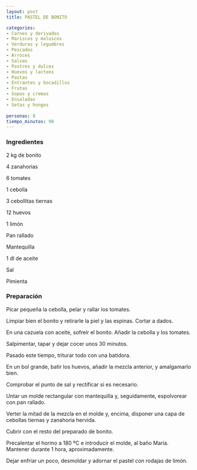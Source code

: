 ```yaml
---
layout: post
title: PASTEL DE BONITO

categories:
- Carnes y derivados
- Mariscos y moluscos
- Verduras y legumbres
- Pescados
- Arroces
- Salsas
- Postres y dulces
- Huevos y lacteos
- Pastas
- Entrantes y bocadillos
- Frutas
- Sopas y cremas
- Ensaladas
- Setas y hongos
 
personas: 8 
tiempo_minutos: 90 
---
```

<h3>Ingredientes</h3>
2 kg de bonito

4 zanahorias

6 tomates

1 cebolla

3 cebollitas tiernas

12 huevos

1 limón

Pan rallado

Mantequilla

1 dl de aceite

Sal

Pimienta

<h3>Preparación</h3>
Picar pequeña la cebolla, pelar y rallar los tomates.

Limpiar bien el bonito y retirarle la piel y las espinas. Cortar a dados.

En una cazuela con aceite, sofreír el bonito. Añadir la cebolla y los tomates.

Salpimentar, tapar y dejar cocer unos 30 minutos.

Pasado este tiempo, triturar todo con una batidora.

En un bol grande, batir los huevos, añadir la mezcla anterior, y amalgamarlo bien.

Comprobar el punto de sal y rectificar si es necesario.

Untar un molde rectangular con mantequilla y, seguidamente, espolvorear con pan rallado.

Verter la mitad de la mezcla en el molde y, encima, disponer una capa de cebollas tiernas y zanahoria hervida.

Cubrir con el resto del preparado de bonito.

Precalentar el hormo a 180 &ordm;C e introducir el molde, al baño María. Mantener durante 1 hora, aproximadamente.

Dejar enfriar un poco, desmoldar y adornar el pastel con rodajas de limón.

